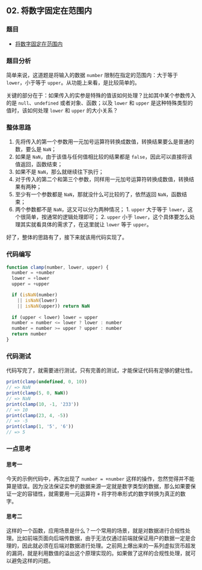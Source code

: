 ## 02. 将数字固定在范围内

### 题目

- [将数字固定在范围内](https://mp.weixin.qq.com/s/jTCRJIvWvbjDQXkQA7p2KQ)

### 题目分析

简单来说，这道题是将输入的数据 `number` 限制在指定的范围内：大于等于 `lower`，小于等于 `upper`。从功能上来看，是比较简单的。

关键的部分在于：如果传入的实参是特殊的值该如何处理？比如其中某个参数传入的是 `null`、`undefined` 或者对象、函数；以及 `lower` 和 `upper` 是这种特殊类型的值时，该如何处理 `lower` 和 `upper` 的大小关系？

### 整体思路

1. 先将传入的第一个参数用一元加号运算符转换成数值，转换结果要么是普通的数，要么是 `NaN`；
  1. 如果是 `NaN`，由于该值与任何值相比较的结果都是 `false`，因此可以直接将该值返回，函数结束；
  2. 如果不是 `NaN`，那么就继续往下执行；
2. 对于传入的第二个和第三个参数，同样用一元加号运算符转换成数值，转换结果有两种；
  1. 至少有一个参数都是 `NaN`，那就没什么可比较的了，依然返回 `NaN`，函数结束；
  2. 两个参数都不是 `NaN`，这又可以分为两种情况；
    1. `upper` 大于等于 `lower`，这个很简单，按通常的逻辑处理即可；
    2. `upper` 小于 `lower`，这个具体要怎么处理其实就看具体的需求了，在这里就让 `lower` 等于 `upper`。

好了，整体的思路有了，接下来就该用代码实现了。

### 代码编写

```javascript
function clamp(number, lower, upper) {
  number = +number
  lower = +lower
  upper = +upper

  if (isNaN(number)
    || isNaN(lower)
    || isNaN(upper)) return NaN
  
  if (upper < lower) lower = upper
  number = number <= lower ? lower : number
  number = number >= upper ? upper : number
  return number
}
```


### 代码测试

代码写完了，就需要进行测试，只有完善的测试，才能保证代码有足够的健壮性。

```javascript
print(clamp(undefined, 0, 10))
// => NaN
print(clamp(5, 0, NaN))
// => NaN
print(clamp(10, -1, '233'))
// => 10
print(clamp(23, 4, -5))
// => -5
print(clamp(1, '5', '6'))
// => 5
```

### 一点思考

#### 思考一

今天的示例代码中，再次出现了 `number = +number` 这样的操作，忽然觉得并不能算是错误。因为没法保证实参的数据来源一定就是数字类型的数据，那么如果要保证一定的容错性，就需要用一元运算符 `+` 将字符串形式的数字转换为真正的数字。

#### 思考二

这样的一个函数，应用场景是什么？一个常用的场景，就是对数据进行合规性处理。比如前端页面向后端传数据，由于无法仅通过前端就保证用户的数据一定是合理的，因此就必须在后端对数据进行处理。之前网上爆出来的一系列虚拟货币超发的漏洞，就是利用数值的溢出这个原理实现的。如果做了这样的合规性处理，就可以避免这样的问题。
